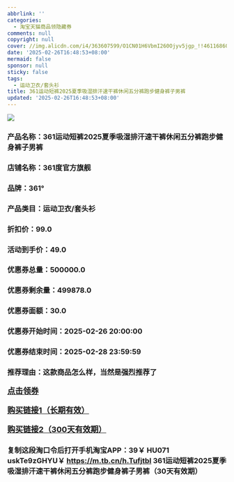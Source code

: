 ```yaml
---
abbrlink: ''
categories:
  - 淘宝天猫商品领隐藏券
comments: null
copyright: null
cover: //img.alicdn.com/i4/363607599/O1CN01H6VbmI260Ojyv5jgp_!!4611686018427385391-0-item_pic.jpg
date: '2025-02-26T16:48:53+08:00'
mermaid: false
sponsor: null
sticky: false
tags:
  - 运动卫衣/套头衫
title: 361运动短裤2025夏季吸湿排汗速干裤休闲五分裤跑步健身裤子男裤
updated: '2025-02-26T16:48:53+08:00'
--- 
```


![](//img.alicdn.com/i4/363607599/O1CN01H6VbmI260Ojyv5jgp_!!4611686018427385391-0-item_pic.jpg)

### 产品名称：361运动短裤2025夏季吸湿排汗速干裤休闲五分裤跑步健身裤子男裤
### 店铺名称：361度官方旗舰
### 品牌：361°
### 产品类目：运动卫衣/套头衫
### 折扣价：99.0
### 活动到手价：49.0
### 优惠券总量：500000.0
### 优惠券剩余量：499878.0
### 优惠券面额：30.0
### 优惠券开始时间：2025-02-26 20:00:00	
### 优惠券结束时间：2025-02-28 23:59:59	
### 推荐理由：这款商品怎么样，当然是强烈推荐了

<p style="font-size: 18px; font-weight: bold;">
  <a href="https://uland.taobao.com/coupon/edetail?e=%2FYBKL8PLkYmlhHvvyUNXZfh8CuWt5YH5OVuOuRD5gLJMmdsrkidbOWBzzpT26idJzfu%2FSTqEvwYuW8C2ESZvDVrYKA9IGSCvxmQF7zQ4zE5xsV8JO4PdIdIfcDi%2F0Nx0RSHvQe2jOLZ9pbNCYX0I%2BPP%2BWUTgK%2F%2B0I%2BtaUgbudUxA%2B536asYsLWVfKa%2BhVnNDr9%2F%2BYa8HvtLoijn1q36675jB6TX2HR3QQ5WKStDdyeTLAJho1Tgm24y1rRo98IyIzxHHRjXbSzC3GXpSbfs48vgilQPZKWCuosPumT5XwTV46JHC2As8lR8bAagIFPIn9pILCoZ%2B%2FH9%2BOHfs5nLQGA%3D%3D&traceId=21665f9817407225954674899d132c&union_lens=lensId%3AOPT%401740722611%40212cf928_0e58_1954b2725ed_570c%4001%40eyJmbG9vcklkIjo3MzM1NH0ie" target="_blank">点击领券</a>
</p>
<p style="font-size: 18px; font-weight: bold;">
  <a href="https://s.click.taobao.com/t?e=m%3D2%26s%3D2ZXnJUmsuZ5w4vFB6t2Z2ueEDrYVVa64K7Vc7tFgwiHjf2vlNIV67kyLuerTQxoGxF5AHBg6Tr73ID%2FV1RqsF4wnCJeELi4I%2FIEn%2BS1IjHAB0ghlTd7WlZVm%2FOAUUFw71qrpxiwMoCNxc1AtbZGVS6B3EMzhKPXip8CxZCi2tnKMHuv7RoNv0Q0jFsbsQ7KWOEvpxdm%2B4QhC%2FMpI28x%2BxN6kKoRnvAm2F%2FGIMLyp55AgqYoo8fWkvtyStR%2BHF8ceozvQCWI2PAlyfsBFZDqhxXSFvSTZM%2B%2F4A13NwUW6D5tKEpQP1P5a5GZLPyphcRS8L33lFJev%2B6Q%3D" target="_blank">购买链接1（长期有效）</a>
</p>
<p style="font-size: 18px; font-weight: bold;">
  <a href="https://s.click.taobao.com/luJMRYs" target="_blank">购买链接2（300天有效期）</a>
</p>

### 复制这段淘口令后打开手机淘宝APP：39￥ HU071 uskTe9zGHYU￥ https://m.tb.cn/h.TufjtbI  361运动短裤2025夏季吸湿排汗速干裤休闲五分裤跑步健身裤子男裤（30天有效期）
